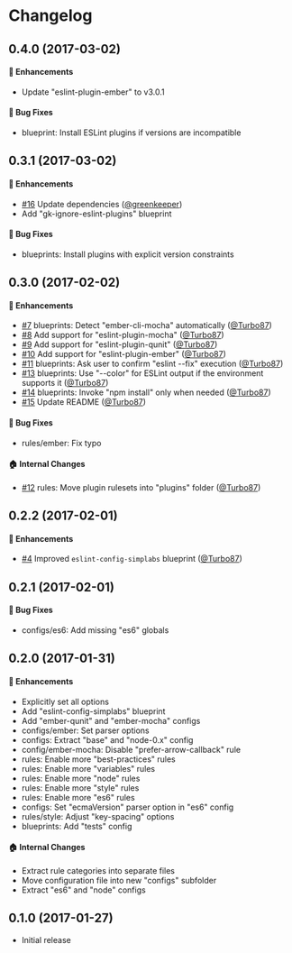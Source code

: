 # Changelog

## 0.4.0 (2017-03-02)

#### :rocket: Enhancements

- Update "eslint-plugin-ember" to v3.0.1

#### :bug: Bug Fixes

- blueprint: Install ESLint plugins if versions are incompatible


## 0.3.1 (2017-03-02)

#### :rocket: Enhancements

- [#16](https://github.com/simplabs/eslint-config-simplabs/pull/16) Update dependencies ([@greenkeeper](https://github.com/integration/greenkeeper))
- Add "gk-ignore-eslint-plugins" blueprint

#### :bug: Bug Fixes

- blueprints: Install plugins with explicit version constraints


## 0.3.0 (2017-02-02)

#### :rocket: Enhancements

- [#7](https://github.com/simplabs/eslint-config-simplabs/pull/7) blueprints: Detect "ember-cli-mocha" automatically ([@Turbo87](https://github.com/Turbo87))
- [#8](https://github.com/simplabs/eslint-config-simplabs/pull/8) Add support for "eslint-plugin-mocha" ([@Turbo87](https://github.com/Turbo87))
- [#9](https://github.com/simplabs/eslint-config-simplabs/pull/9) Add support for "eslint-plugin-qunit" ([@Turbo87](https://github.com/Turbo87))
- [#10](https://github.com/simplabs/eslint-config-simplabs/pull/10) Add support for "eslint-plugin-ember" ([@Turbo87](https://github.com/Turbo87))
- [#11](https://github.com/simplabs/eslint-config-simplabs/pull/11) blueprints: Ask user to confirm "eslint --fix" execution ([@Turbo87](https://github.com/Turbo87))
- [#13](https://github.com/simplabs/eslint-config-simplabs/pull/13) blueprints: Use "--color" for ESLint output if the environment supports it ([@Turbo87](https://github.com/Turbo87))
- [#14](https://github.com/simplabs/eslint-config-simplabs/pull/14) blueprints: Invoke "npm install" only when needed ([@Turbo87](https://github.com/Turbo87))
- [#15](https://github.com/simplabs/eslint-config-simplabs/pull/15) Update README ([@Turbo87](https://github.com/Turbo87))

#### :bug: Bug Fixes

- rules/ember: Fix typo

#### :house: Internal Changes

- [#12](https://github.com/simplabs/eslint-config-simplabs/pull/12) rules: Move plugin rulesets into "plugins" folder ([@Turbo87](https://github.com/Turbo87))


## 0.2.2 (2017-02-01)

#### :rocket: Enhancements

- [#4](https://github.com/simplabs/eslint-config-simplabs/pull/4) Improved `eslint-config-simplabs` blueprint ([@Turbo87](https://github.com/Turbo87))


## 0.2.1 (2017-02-01)

#### :bug: Bug Fixes

- configs/es6: Add missing "es6" globals


## 0.2.0 (2017-01-31)

#### :rocket: Enhancements

- Explicitly set all options
- Add "eslint-config-simplabs" blueprint
- Add "ember-qunit" and "ember-mocha" configs
- configs/ember: Set parser options
- configs: Extract "base" and "node-0.x" config
- config/ember-mocha: Disable "prefer-arrow-callback" rule
- rules: Enable more "best-practices" rules
- rules: Enable more "variables" rules
- rules: Enable more "node" rules
- rules: Enable more "style" rules
- rules: Enable more "es6" rules
- configs: Set "ecmaVersion" parser option in "es6" config
- rules/style: Adjust "key-spacing" options
- blueprints: Add "tests" config

#### :house: Internal Changes

- Extract rule categories into separate files
- Move configuration file into new "configs" subfolder
- Extract "es6" and "node" configs


## 0.1.0 (2017-01-27)

- Initial release
